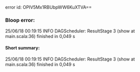 error id: OPIV5Mx1RBUbpWW6KuXTVA==
### Bloop error:

25/06/18 00:19:15 INFO DAGScheduler: ResultStage 3 (show at main.scala:36) finished in 0,049 s
#### Short summary: 

25/06/18 00:19:15 INFO DAGScheduler: ResultStage 3 (show at main.scala:36) finished in 0,049 s
